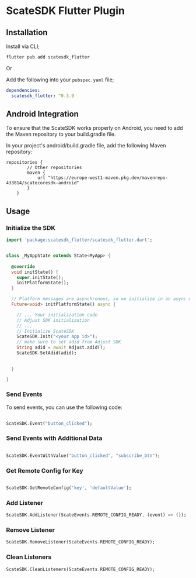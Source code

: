 # ScateSDK Flutter Plugin



## Installation

Install via CLI;

```sh
flutter pub add scatesdk_flutter
```

Or

Add the following into your `pubspec.yaml` file;

```yaml
dependencies:
  scatesdk_flutter: ^0.3.9
```

## Android Integration

To ensure that the ScateSDK works properly on Android, you need to add the Maven repository to your build.gradle file.

In your project's android/build.gradle file, add the following Maven repository:

```
repositories {
        // Other repositories
        maven {
            url "https://europe-west1-maven.pkg.dev/mavenrepo-433814/scatecoresdk-android"
        }
    }
```   

## Usage

### Initialize the SDK

```dart
import 'package:scatesdk_flutter/scatesdk_flutter.dart';


class _MyAppState extends State<MyApp> {
  
  @override
  void initState() {
    super.initState();
    initPlatformState();
  }

  // Platform messages are asynchronous, so we initialize in an async method.
  Future<void> initPlatformState() async {

    // ... Your initialization code
    // Adjust SDK initialization
    // ...
    // Initialize ScateSDK
    ScateSDK.Init("<your app id>");
    // make sure to set adid from Adjust SDK
    String adid = await Adjust.adid();
    ScateSDK.SetAdid(adid);
    

  }

}

```

### Send Events

To send events, you can use the following code:

```dart
    
ScateSDK.Event("button_clicked");

```

### Send Events with Additional Data

```dart

ScateSDK.EventWithValue("button_clicked", "subscribe_btn");

```

### Get Remote Config for Key

```dart

ScateSDK.GetRemoteConfig('key', 'defaultValue');

```

### Add Listener

```dart
ScateSDK.AddListener(ScateEvents.REMOTE_CONFIG_READY, (event) => {});
```

### Remove Listener

```dart
ScateSDK.RemoveListener(ScateEvents.REMOTE_CONFIG_READY);
```

### Clean Listeners

```dart
ScateSDK.CleanListeners(ScateEvents.REMOTE_CONFIG_READY);
```
